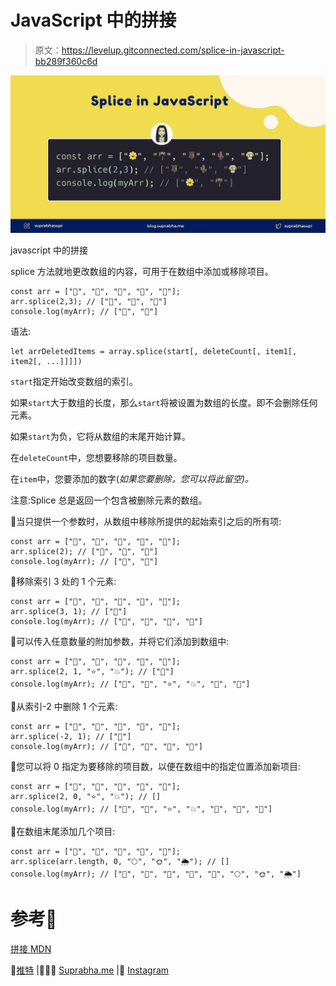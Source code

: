 # JavaScript 中的拼接

> 原文：<https://levelup.gitconnected.com/splice-in-javascript-bb289f360c6d>

![](img/2ce59634ebb737d567100f50e87eba6c.png)

javascript 中的拼接

splice 方法就地更改数组的内容，可用于在数组中添加或移除项目。

```
const arr = ["🌼", "🌴", "🌹", "🌵", "🍄"];
arr.splice(2,3); // ["🌹", "🌵", "🍄"]
console.log(myArr); // ["🌼", "🌴"]
```

语法:

```
let arrDeletedItems = array.splice(start[, deleteCount[, item1[, item2[, ...]]]])
```

`start`指定开始改变数组的索引。

如果`start`大于数组的长度，那么`start`将被设置为数组的长度。即不会删除任何元素。

如果`start`为负，它将从数组的末尾开始计算。

在`deleteCount`中，您想要移除的项目数量。

在`item`中，您要添加的数字(*如果您要删除，您可以将此留空)。*

注意:Splice 总是返回一个包含被删除元素的数组。

🌚当只提供一个参数时，从数组中移除所提供的起始索引之后的所有项:

```
const arr = ["🌼", "🌴", "🌹", "🌵", "🍄"];
arr.splice(2); // ["🌹", "🌵", "🍄"]
console.log(myArr); // ["🌼", "🌴"]
```

🌚移除索引 3 处的 1 个元素:

```
const arr = ["🌼", "🌴", "🌹", "🌵", "🍄"];
arr.splice(3, 1); // ["🌵"]
console.log(myArr); // ["🌼", "🌴", "🌹", "🍄"]
```

🌚可以传入任意数量的附加参数，并将它们添加到数组中:

```
const arr = ["🌼", "🌴", "🌹", "🌵", "🍄"];
arr.splice(2, 1, "⭐️", "💥"); // ["🌹"]
console.log(myArr); // ["🌼", "🌴", "⭐️", "💥", "🌵", "🍄"]
```

🌚从索引-2 中删除 1 个元素:

```
const arr = ["🌼", "🌴", "🌹", "🌵", "🍄"];
arr.splice(-2, 1); // ["🌵"]
console.log(myArr); // ["🌼", "🌴", "🌹", "🍄"]
```

🌚您可以将 0 指定为要移除的项目数，以便在数组中的指定位置添加新项目:

```
const arr = ["🌼", "🌴", "🌹", "🌵", "🍄"];
arr.splice(2, 0, "⭐️", "💥"); // []
console.log(myArr); // ["🌼", "🌴", "⭐️", "💥", "🌹", "🌵", "🍄"]
```

🌚在数组末尾添加几个项目:

```
const arr = ["🌼", "🌴", "🌹", "🌵", "🍄"];
arr.splice(arr.length, 0, "🌕", "🌞", "🌦"); // []
console.log(myArr); // ["🌼", "🌴", "🌹", "🌵", "🍄", "🌕", "🌞", "🌦"]
```

# 参考🧐

[拼接 MDN](https://developer.mozilla.org/en-US/docs/Web/JavaScript/Reference/Global_Objects/Array/splice)

🌟[推特](https://twitter.com/suprabhasupi) |👩🏻‍💻 [Suprabha.me](https://www.suprabha.me/) |🌟 [Instagram](https://www.instagram.com/suprabhasupi/)